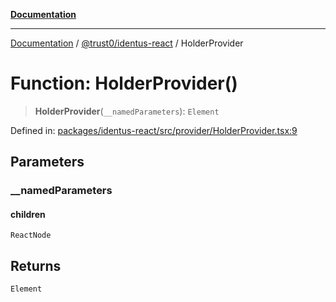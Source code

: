 [**Documentation**](../../../README.md)

***

[Documentation](../../../README.md) / [@trust0/identus-react](../README.md) / HolderProvider

# Function: HolderProvider()

> **HolderProvider**(`__namedParameters`): `Element`

Defined in: [packages/identus-react/src/provider/HolderProvider.tsx:9](https://github.com/trust0-project/identus/blob/72bcb283ffdc0ea146e2d47c396e09846586b047/packages/identus-react/src/provider/HolderProvider.tsx#L9)

## Parameters

### \_\_namedParameters

#### children

`ReactNode`

## Returns

`Element`
